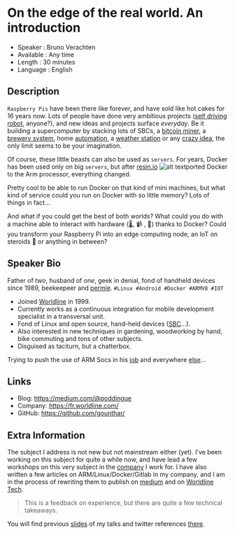
On the edge of the real world. An introduction
=========================

* Speaker   : Bruno Verachten
* Available : Any time
* Length    : 30 minutes
* Language  : English

Description
-----------

`Raspberry Pis` have been there like forever, and have sold like hot cakes for 16 years now. Lots of people have done very ambitious projects ([self driving robot](https://github.com/bdjukic/selfdriving-robot-car), anyone?), and new ideas and projects surface *everyday*. Be it building a supercomputer by stacking lots of SBCs, a [bitcoin miner](https://hub.packtpub.com/how-mine-bitcoin-your-raspberry-pi/), a [brewery system](https://www.brewpi.com/), home [automation](https://www.home-assistant.io/), a [weather station](http://airpi.es/whatisthis.php) or any [crazy idea](https://www.bestvpn.com/guides/raspberry-pi-projects/), the only limit seems to be your imagination.

Of course, these little beasts can also be used as `servers`. For years, Docker has been used only on big `servers`, but after  [resin.io](https://resin.io/blog/why-port-docker-to-the-raspberry-pi/) ![alt text](https://resin.io/blog/content/images/2015/Jan/logo_resin_blog.png)ported Docker to the Arm processor, everything changed.

Pretty cool to be able to run Docker on that kind of mini machines,  but what kind of service could you run on Docker with so little memory? Lots of things in fact…

And what if you could get the best of both worlds? What could you do  with a machine able to interact with hardware (🌡️, 📹 , 🚦) thanks to  Docker? Could you transform your Raspberry Pi into an edge computing node, an  IoT on steroids 💪 or anything in between?

Speaker Bio
-----------

Father of *two*, husband of *one*, geek in denial, fond of handheld devices since 1989, beekeepeer and [permie].
`#Linux #Android #Docker #ARMV8 #IOT`

* Joined [Worldline] in 1999.
* Currently works as a continuous integration for mobile development specialist in a transversal unit. 
* Fond of Linux and open source, hand-held devices ([SBC]...).
* Also interested in new techniques in gardening, woodworking by hand, bike commuting and tons of other subjects.
* Disguised as taciturn, but a chatterbox.

Trying to push the use of ARM Socs in his [job] and everywhere [else]...

[permie]: https://www.credential.net/5ufvm4zp
[Worldline]: https://worldline.com/
[SBC]: https://www.armbian.com/download/
[else]: https://github.com/gounthar
[job]: https://github.com/WorksOnArm/cluster/issues/81

Links
-----

* Blog: https://medium.com/@poddingue
* Company: https://fr.worldline.com/
* GitHub: https://github.com/gounthar/

Extra Information
-----------------

The subject I address is not new but  not mainstream either (yet). I’ve been working on this subject for quite  a while now, and have lead a few workshops on this very subject in the [company](https://worldline.com/)  I work for. I have also written a few articles on ARM/Linux/Docker/Gitlab in my  company, and I am in the process of rewriting them to publish on [medium](https://medium.com/@poddingue) and on [Worldline Tech](https://blog.worldline.tech/).

> This is a feedback on experience, but there are quite a few technical takeaways.

You will find previous [slides] of my talks and twitter references [there].

[there]:https://twitter.com/i/moments/1050320228901707776
[slides]:https://speakerdeck.com/gounthar
[talk]: https://twitter.com/i/moments/1014591620841340929
[company]: https://worldline.com/
[medium]: https://medium.com/@poddingue
[Worldline Tech]: https://blog.worldline.tech/
[there]:https://twitter.com/i/moments/1050320228901707776
[slides]:https://speakerdeck.com/gounthar
[talk]: https://twitter.com/i/moments/1014591620841340929
[Docker]: https://www.docker.com/
